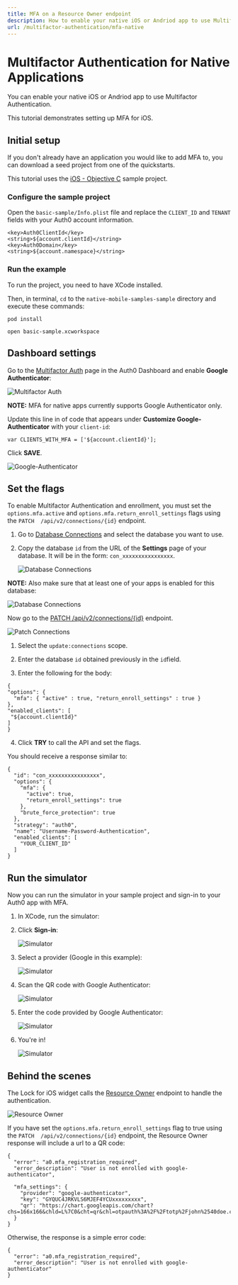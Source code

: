 ```yaml
---
title: MFA on a Resource Owner endpoint
description: How to enable your native iOS or Andriod app to use Multifactor Authentication.
url: /multifactor-authentication/mfa-native
---
```


# Multifactor Authentication for Native Applications

You can enable your native iOS or Andriod app to use Multifactor Authentication.

This tutorial demonstrates setting up MFA for iOS.

## Initial setup

If you don't already have an application you would like to add MFA to, you can download a seed project from one of the quickstarts.

This tutorial uses the [iOS - Objective C](/quickstart/native/ios-objc) sample project.

### Configure the sample project

Open the `basic-sample/Info.plist` file and replace the `CLIENT_ID` and `TENANT` fields with your Auth0 account information.

```
<key>Auth0ClientId</key>
<string>${account.clientId}</string>
<key>Auth0Domain</key>
<string>${account.namespace}</string>
```

### Run the example

To run the project, you need to have XCode installed. 

Then, in terminal, `cd` to the `native-mobile-samples-sample` directory and execute these commands:

`pod install`

`open basic-sample.xcworkspace`

## Dashboard settings

Go to the [Multifactor Auth](${manage_url}/#/multifactor) page in the Auth0 Dashboard and enable **Google Authenticator**:

![Multifactor Auth](/media/articles/mfa/mfa-native/mfa-native-01.png)

**NOTE:** MFA for native apps currently supports Google Authenticator only.

Update this line in of code that appears under **Customize Google-Authenticator** with your `client-id`:

`var CLIENTS_WITH_MFA = ['${account.clientId}'];`

Click **SAVE**.

![Google-Authenticator](/media/articles/mfa/mfa-native/mfa-native-02.png)

## Set the flags

To enable Multifactor Authentication and enrollment, you must set the `options.mfa.active` and `options.mfa.return_enroll_settings` flags using the `PATCH	/api/v2/connections/{id}` endpoint.

1. Go to [Database Connections](${manage_url}/#/connections/database) and select the database you want to use. 

2. Copy the database `id` from the URL of the **Settings** page of your database. It will be in the form: `con_xxxxxxxxxxxxxxxx`.

    ![Database Connections](/media/articles/mfa/mfa-native/mfa-native-03.png)

**NOTE:** Also make sure that at least one of your apps is enabled for this database:

![Database Connections](/media/articles/mfa/mfa-native/mfa-native-04.png)

Now go to the [PATCH /api/v2/connections/{id}](/api/management/v2#!/Connections/patch_connections_by_id) endpoint.

![Patch Connections](/media/articles/mfa/mfa-native/mfa-native-05.png)

1. Select the `update:connections` scope.

2. Enter the database `id` obtained previously in the `id`field.

3. Enter the following for the body:

  ```
{
 "options": {
    "mfa": { "active" : true, "return_enroll_settings" : true }
},
 "enabled_clients": [
   "${account.clientId}"
 ]
}
  ```
4. Click **TRY** to call the API and set the flags.

You should receive a response similar to:

```
{
  "id": "con_xxxxxxxxxxxxxxxx",
  "options": {
    "mfa": {
      "active": true,
      "return_enroll_settings": true
    },
    "brute_force_protection": true
  },
  "strategy": "auth0",
  "name": "Username-Password-Authentication",
  "enabled_clients": [
    "YOUR_CLIENT_ID"
  ]
}
```

## Run the simulator

Now you can run the simulator in your sample project and sign-in to your Auth0 app with MFA.

1. In XCode, run the simulator:

2. Click **Sign-in**:

    ![Simulator](/media/articles/mfa/mfa-native/mfa-native-06.png)

3. Select a provider (Google in this example):

    ![Simulator](/media/articles/mfa/mfa-native/mfa-native-07.png)

4. Scan the QR code with Google Authenticator:

    ![Simulator](/media/articles/mfa/mfa-native/mfa-native-08.png)

5. Enter the code provided by Google Authenticator:

    ![Simulator](/media/articles/mfa/mfa-native/mfa-native-09.png)

6. You're in!

    ![Simulator](/media/articles/mfa/mfa-native/mfa-native-10.png)
  
## Behind the scenes

The Lock for iOS widget calls the [Resource Owner](/api/authentication#!#post--oauth-ro) endpoint to handle the authentication.

![Resource Owner](/media/articles/mfa/mfa-native/mfa-native-11.png)

If you have set the `options.mfa.return_enroll_settings` flag to true using the `PATCH	/api/v2/connections/{id}` endpoint, the Resource Owner response will include a url to a QR code: 

```
{
  "error": "a0.mfa_registration_required",  
  "error_description": "User is not enrolled with google-authenticator",
  
  "mfa_settings": {
    "provider": "google-authenticator",
    "key": "GYQUC4JRKVLS6MJEF4YCUxxxxxxxxx",
    "qr": "https://chart.googleapis.com/chart?chs=166x166&chld=L%7C0&cht=qr&chl=otpauth%3A%2F%2Ftotp%2Fjohn%2540doe.com%3Fsecret%3DGYQUC4JRKVLS6MJEF4YCUOTVxxxxxxxx%26issuer%3Djohncato"
  }
}
```

Otherwise, the response is a simple error code: 

```
{
  "error": "a0.mfa_registration_required",
  "error_description": "User is not enrolled with google-authenticator"
}
```